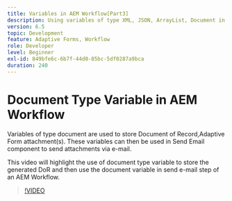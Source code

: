```yaml
---
title: Variables in AEM Workflow[Part3]
description: Using variables of type XML, JSON, ArrayList, Document in an AEM workflow
version: 6.5
topic: Development
feature: Adaptive Forms, Workflow
role: Developer
level: Beginner
exl-id: 849bfe6c-6b7f-44d0-85bc-5df0287a9bca
duration: 240
---
```

# Document Type Variable in AEM Workflow


Variables of type document are used to store Document of Record,Adaptive Form attachment(s). These variables can then be used in Send Email component to send attachments via e-mail.

This video will highlight the use of document type variable to store the generated DoR and then use the document variable in send e-mail step of an AEM Workflow.

>[!VIDEO](https://video.tv.adobe.com/v/26452?quality=12&learn=on)
